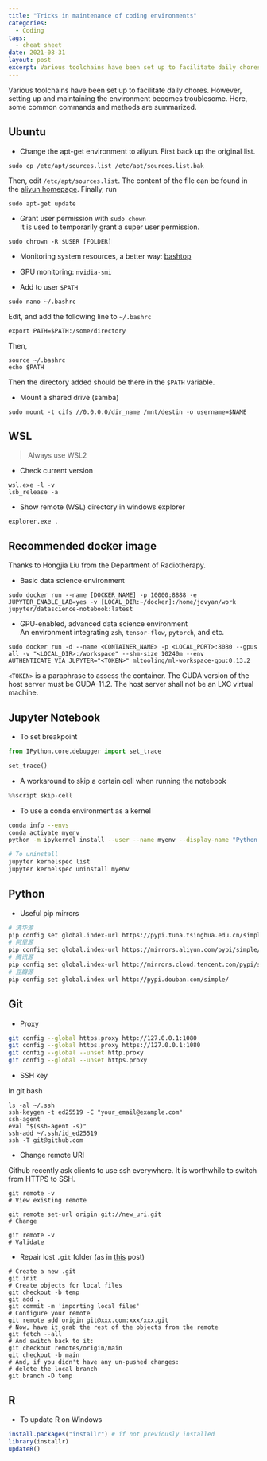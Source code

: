 ```yaml
---
title: "Tricks in maintenance of coding environments"
categories:
  - Coding
tags:
  - cheat sheet
date: 2021-08-31
layout: post
excerpt: Various toolchains have been set up to facilitate daily chores. However, setting up and maintaining the environment becomes troublesome. Here, some common commands and methods are summarized.
---
```


Various toolchains have been set up to facilitate daily chores. However, setting up and maintaining the environment becomes troublesome. Here, some common commands and methods are summarized.

## Ubuntu

- Change the apt-get environment to aliyun. First back up the original list.

```shell
sudo cp /etc/apt/sources.list /etc/apt/sources.list.bak
```

Then, edit `/etc/apt/sources.list`. The content of the file can be found in the [aliyun homepage](https://developer.aliyun.com/mirror/ubuntu). Finally, run

```shell
sudo apt-get update
```

- Grant user permission with `sudo chown`\
It is used to temporarily grant a super user permission.

```shell
sudo chrown -R $USER [FOLDER]
```

- Monitoring system resources, a better way: [bashtop](https://github.com/aristocratos/bashtop)

- GPU monitoring: `nvidia-smi`

- Add to user `$PATH`

```shell
sudo nano ~/.bashrc
```

Edit, and add the following line to `~/.bashrc`

```text
export PATH=$PATH:/some/directory
```

Then,

```shell
source ~/.bashrc
echo $PATH
```

Then the directory added should be there in the `$PATH` variable.

- Mount a shared drive (samba)

```shell
sudo mount -t cifs //0.0.0.0/dir_name /mnt/destin -o username=$NAME
```

## WSL

> Always use WSL2

- Check current version

```shell
wsl.exe -l -v
lsb_release -a
```

- Show remote (WSL) directory in windows explorer

```shell
explorer.exe .
```

## Recommended docker image

Thanks to Hongjia Liu from the Department of Radiotherapy.

- Basic data science environment

```shell
sudo docker run --name [DOCKER_NAME] -p 10000:8888 -e JUPYTER_ENABLE_LAB=yes -v [LOCAL_DIR:~/docker]:/home/jovyan/work jupyter/datascience-notebook:latest
```

- GPU-enabled, advanced data science environment\
An environment integrating `zsh`, `tensor-flow`, `pytorch`, and etc.

```shell
sudo docker run -d --name <CONTAINER_NAME> -p <LOCAL_PORT>:8080 --gpus all -v "<LOCAL_DIR>:/workspace" --shm-size 10240m --env AUTHENTICATE_VIA_JUPYTER="<TOKEN>" mltooling/ml-workspace-gpu:0.13.2
```

`<TOKEN>` is a paraphrase to assess the container. The CUDA version of the host server must be CUDA-11.2. The host server shall not be an LXC virtual machine.

## Jupyter Notebook

- To set breakpoint

```python
from IPython.core.debugger import set_trace

set_trace()
```

- A workaround to skip a certain cell when running the notebook

```python
%%script skip-cell
```

- To use a conda environment as a kernel

```bash
conda info --envs
conda activate myenv
python -m ipykernel install --user --name myenv --display-name "Python (myenv)"

# To uninstall
jupyter kernelspec list
jupyter kernelspec uninstall myenv
```

## Python

- Useful pip mirrors

```bash
# 清华源
pip config set global.index-url https://pypi.tuna.tsinghua.edu.cn/simple
# 阿里源
pip config set global.index-url https://mirrors.aliyun.com/pypi/simple/
# 腾讯源
pip config set global.index-url http://mirrors.cloud.tencent.com/pypi/simple
# 豆瓣源
pip config set global.index-url http://pypi.douban.com/simple/
```

## Git

- Proxy

```bash
git config --global https.proxy http://127.0.0.1:1080
git config --global https.proxy https://127.0.0.1:1080
git config --global --unset http.proxy
git config --global --unset https.proxy
```

- SSH key

In git bash

```git
ls -al ~/.ssh
ssh-keygen -t ed25519 -C "your_email@example.com"
ssh-agent
eval "$(ssh-agent -s)"
ssh-add ~/.ssh/id_ed25519
ssh -T git@github.com
```

- Change remote URI

Github recently ask clients to use ssh everywhere. It is worthwhile to switch from HTTPS to SSH.

```git
git remote -v
# View existing remote

git remote set-url origin git://new_uri.git
# Change

git remote -v
# Validate
```

- Repair lost `.git` folder (as in [this](https://www.reddit.com/r/git/comments/1mhus5/i_lost_my_git_folder_i_have_a_copy_of_the/) post)

```git
# Create a new .git
git init
# Create objects for local files
git checkout -b temp
git add .
git commit -m 'importing local files'
# Configure your remote
git remote add origin git@xxx.com:xxx/xxx.git
# Now, have it grab the rest of the objects from the remote
git fetch --all
# And switch back to it:
git checkout remotes/origin/main
git checkout -b main
# And, if you didn't have any un-pushed changes:
# delete the local branch
git branch -D temp
```

## R

- To update R on Windows

```R
install.packages("installr") # if not previously installed
library(installr)
updateR()
```
